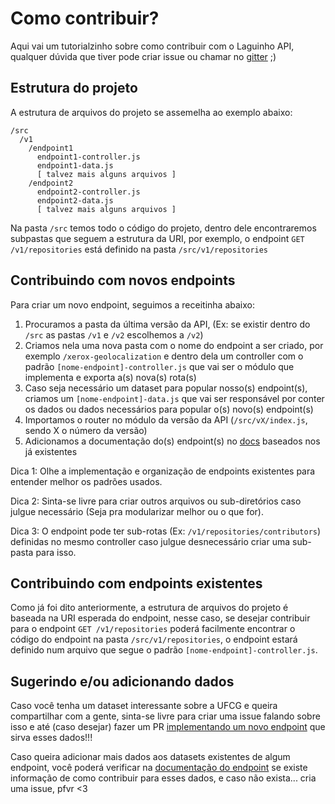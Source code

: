 # Como contribuir?

Aqui vai um tutorialzinho sobre como contribuir com o Laguinho API, qualquer dúvida que tiver pode criar issue ou chamar no [gitter](https://gitter.im/OpenDevUFCG/laguinho-api) ;)

## Estrutura do projeto

A estrutura de arquivos do projeto se assemelha ao exemplo abaixo:

```
/src
  /v1
    /endpoint1
      endpoint1-controller.js
      endpoint1-data.js
      [ talvez mais alguns arquivos ]
    /endpoint2
      endpoint2-controller.js
      endpoint2-data.js
      [ talvez mais alguns arquivos ]
```

Na pasta `/src` temos todo o código do projeto, dentro dele encontraremos subpastas que seguem a estrutura da URI, por exemplo, o endpoint `GET /v1/repositories` está definido na pasta `/src/v1/repositories`

## Contribuindo com novos endpoints

Para criar um novo endpoint, seguimos a receitinha abaixo:

1. Procuramos a pasta da última versão da API, (Ex: se existir dentro do `/src` as pastas `/v1` e `/v2` escolhemos a `/v2`)
1. Criamos nela uma nova pasta com o nome do endpoint a ser criado, por exemplo `/xerox-geolocalization` e dentro dela um controller com o padrão `[nome-endpoint]-controller.js` que vai ser o módulo que implementa e exporta a(s) nova(s) rota(s)
1. Caso seja necessário um dataset para popular nosso(s) endpoint(s), criamos um `[nome-endpoint]-data.js` que vai ser responsável por conter os dados ou dados necessários para popular o(s) novo(s) endpoint(s)
1. Importamos o router no módulo da versão da API (`/src/vX/index.js`, sendo X o número da versão)
1. Adicionamos a documentação do(s) endpoint(s) no [docs](https://github.com/OpenDevUFCG/laguinho-api/blob/master/docs/README.md) baseados nos já existentes

Dica 1: Olhe a implementação e organização de endpoints existentes para entender melhor os padrões usados.

Dica 2: Sinta-se livre para criar outros arquivos ou sub-diretórios caso julgue necessário (Seja pra modularizar melhor ou o que for).

Dica 3: O endpoint pode ter sub-rotas (Ex: `/v1/repositories/contributors`) definidas no mesmo controller caso julgue desnecessário criar uma sub-pasta para isso.

## Contribuindo com endpoints existentes

Como já foi dito anteriormente, a estrutura de arquivos do projeto é baseada na URI esperada do endpoint, nesse caso, se desejar contribuir para o endpoint `GET /v1/repositories` poderá facilmente encontrar o código do endpoint na pasta `/src/v1/repositories`, o endpoint estará definido num arquivo que segue o padrão `[nome-endpoint]-controller.js`.

## Sugerindo e/ou adicionando dados

Caso você tenha um dataset interessante sobre a UFCG e queira compartilhar com a gente, sinta-se livre para criar uma issue falando sobre isso e até (caso desejar) fazer um PR [implementando um novo endpoint](#contribuindo-com-novos-endpoints) que sirva esses dados!!!

Caso queira adicionar mais dados aos datasets existentes de algum endpoint, você poderá verificar na [documentação do endpoint](https://github.com/OpenDevUFCG/laguinho-api/blob/master/docs/README.md) se existe informação de como contribuir para esses dados, e caso não exista... cria uma issue, pfvr <3
